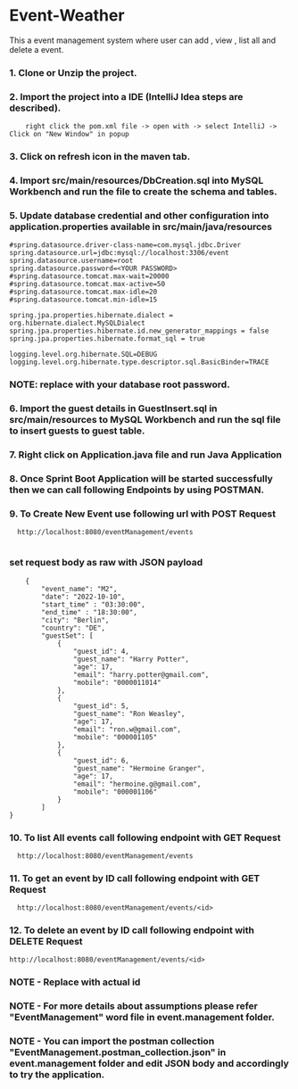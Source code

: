 # Event-Weather
This a event management system where user can add , view , list all and delete a event.

### 1. Clone or Unzip the project.


### 2. Import the project into a IDE (IntelliJ Idea steps are described).

		right click the pom.xml file -> open with -> select IntelliJ -> Click on "New Window" in popup
	
### 3. Click on refresh icon in the maven tab.


### 4. Import src/main/resources/DbCreation.sql into MySQL Workbench and run the file to create the schema and tables.


### 5. Update database credential and other configuration into application.properties available in src/main/java/resources


```
#spring.datasource.driver-class-name=com.mysql.jdbc.Driver
spring.datasource.url=jdbc:mysql://localhost:3306/event
spring.datasource.username=root
spring.datasource.password=<YOUR PASSWORD>
#spring.datasource.tomcat.max-wait=20000
#spring.datasource.tomcat.max-active=50
#spring.datasource.tomcat.max-idle=20
#spring.datasource.tomcat.min-idle=15

spring.jpa.properties.hibernate.dialect = org.hibernate.dialect.MySQLDialect
spring.jpa.properties.hibernate.id.new_generator_mappings = false
spring.jpa.properties.hibernate.format_sql = true

logging.level.org.hibernate.SQL=DEBUG
logging.level.org.hibernate.type.descriptor.sql.BasicBinder=TRACE

```
### NOTE: replace <YOUR PASSWORD> with your database root password.

### 6. Import the guest details in GuestInsert.sql in src/main/resources to MySQL Workbench and run the sql file to insert guests to guest table.


### 7. Right click on Application.java file and run Java Application


### 8. Once Sprint Boot Application will be started successfully then we can call following Endpoints by using POSTMAN.


### 9. To Create New Event use following url with POST Request

```
  http://localhost:8080/eventManagement/events
  
```
### set request body as raw with JSON payload

```
    {
        "event_name": "M2",
        "date": "2022-10-10",
        "start_time" : "03:30:00",
        "end_time" : "18:30:00",
        "city": "Berlin",
        "country": "DE",
        "guestSet": [
            {
                "guest_id": 4,
                "guest_name": "Harry Potter",
                "age": 17,
                "email": "harry.potter@gmail.com",
                "mobile": "0000011014"
            },
			{
                "guest_id": 5,
                "guest_name": "Ron Weasley",
                "age": 17,
                "email": "ron.w@gmail.com",
                "mobile": "000001105"
            },
            {
                "guest_id": 6,
                "guest_name": "Hermoine Granger",
                "age": 17,
                "email": "hermoine.g@gmail.com",
                "mobile": "000001106"
            }
        ]
}
```


### 10. To list All events call following endpoint with GET Request

```
  http://localhost:8080/eventManagement/events
```


### 11. To get an event by ID call following endpoint with GET Request

```
  http://localhost:8080/eventManagement/events/<id>
```


### 12. To delete an event by ID call following endpoint with DELETE Request

```
http://localhost:8080/eventManagement/events/<id>

```


### NOTE - Replace <id> with actual id 

### NOTE - For more details about assumptions please refer "EventManagement" word file in event.management folder.

### NOTE - You can import the postman collection "EventManagement.postman_collection.json" in event.management folder and edit JSON body and <id> accordingly to try the application.




